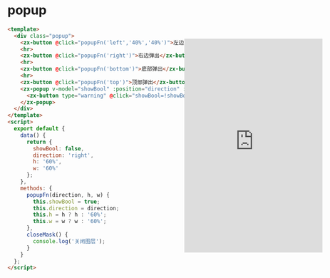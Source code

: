 # popup
```html
<template>
  <div class="popup">
    <zx-button @click="popupFn('left','40%','40%')">左边弹出</zx-button>
    <hr>
    <zx-button @click="popupFn('right')">右边弹出</zx-button>
    <hr>
    <zx-button @click="popupFn('bottom')">底部弹出</zx-button>
    <hr>
    <zx-button @click="popupFn('top')">顶部弹出</zx-button>
    <zx-popup v-model="showBool" :position="direction" :width="w" :height="h" @close="closeMask">
      <zx-button type="warning" @click="showBool=!showBool" style="margin:10px;">点我关闭图层</zx-button>
    </zx-popup>
  </div>
</template>
<script>
  export default {
    data() {
      return {
        showBool: false,
        direction: 'right',
        h: '60%',
        w: '60%'
      };
    },
    methods: {
      popupFn(direction, h, w) {
        this.showBool = true;
        this.direction = direction;
        this.h = h ? h : '60%';
        this.w = w ? w : '60%';
      },
      closeMask() {
        console.log('关闭图层');
      }
    }
  };
</script>
```
<style>
  .page .content{
    margin:0;
  }
  .iframe-wrap{
    background: url('http://mint-ui.github.io/docs/static/img/phone.5909f66.png') no-repeat center center;
    width:340px;
    height:630px;
    padding:70px 15px 80px;
    background-size:100% 100%;
    box-sizing: border-box;
    position:fixed;
    top:100px;
    right:10px;
  }
   .iframe-wrap .iframe{
    width:100%;
    height:100%;
    background:white;
    border:none;
  }
</style>
<div class="iframe-wrap">
  <iframe src="https://zxhuan.github.io/eg/#/popup" class="iframe"></iframe>
</div>
